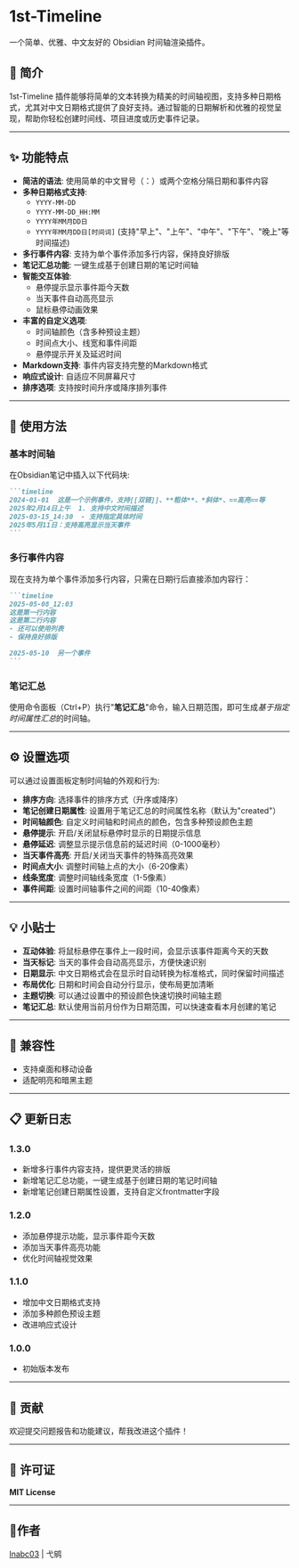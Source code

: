 # 1st-Timeline
一个简单、优雅、中文友好的 Obsidian 时间轴渲染插件。

## 📝 简介

1st-Timeline 插件能够将简单的文本转换为精美的时间轴视图，支持多种日期格式，尤其对中文日期格式提供了良好支持。通过智能的日期解析和优雅的视觉呈现，帮助你轻松创建时间线、项目进度或历史事件记录。

---

## ✨ 功能特点

- **简洁的语法**: 使用简单的中文冒号（：）或两个空格分隔日期和事件内容
- **多种日期格式支持**:
  - `YYYY-MM-DD`
  - `YYYY-MM-DD_HH:MM`
  - `YYYY年MM月DD日`
  - `YYYY年MM月DD日[时间词]` (支持"早上"、"上午"、"中午"、"下午"、"晚上"等时间描述)
- **多行事件内容**: 支持为单个事件添加多行内容，保持良好排版
- **笔记汇总功能**: 一键生成基于创建日期的笔记时间轴
- **智能交互体验**:
  - 悬停提示显示事件距今天数
  - 当天事件自动高亮显示
  - 鼠标悬停动画效果
- **丰富的自定义选项**:
  - 时间轴颜色（含多种预设主题）
  - 时间点大小、线宽和事件间距
  - 悬停提示开关及延迟时间
- **Markdown支持**: 事件内容支持完整的Markdown格式
- **响应式设计**: 自适应不同屏幕尺寸
- **排序选项**: 支持按时间升序或降序排列事件

---

## 🚀 使用方法

### 基本时间轴

在Obsidian笔记中插入以下代码块:

````markdown
```timeline
2024-01-01  这是一个示例事件，支持[[双链]]、**粗体**、*斜体*、==高亮==等
2025年2月14日上午  1. 支持中文时间描述
2025-03-15_14:30  - 支持指定具体时间
2025年5月11日：支持高亮显示当天事件
```
````

### 多行事件内容

现在支持为单个事件添加多行内容，只需在日期行后直接添加内容行：

````markdown
```timeline
2025-05-08_12:03
这是第一行内容
这是第二行内容
- 还可以使用列表
- 保持良好排版

2025-05-10  另一个事件
```
````

### 笔记汇总

使用命令面板（Ctrl+P）执行"**笔记汇总**"命令，输入日期范围，即可生成*基于指定时间属性汇总*的时间轴。

---

## ⚙️ 设置选项

可以通过设置面板定制时间轴的外观和行为:

- **排序方向**: 选择事件的排序方式（升序或降序）
- **笔记创建日期属性**: 设置用于笔记汇总的时间属性名称（默认为"created"）
- **时间轴颜色**: 自定义时间轴和时间点的颜色，包含多种预设颜色主题
- **悬停提示**: 开启/关闭鼠标悬停时显示的日期提示信息
- **悬停延迟**: 调整显示提示信息前的延迟时间（0-1000毫秒）
- **当天事件高亮**: 开启/关闭当天事件的特殊高亮效果
- **时间点大小**: 调整时间轴上点的大小（6-20像素）
- **线条宽度**: 调整时间轴线条宽度（1-5像素）
- **事件间距**: 设置时间轴事件之间的间距（10-40像素）

---

## 💡 小贴士

- **互动体验**: 将鼠标悬停在事件上一段时间，会显示该事件距离今天的天数
- **当天标记**: 当天的事件会自动高亮显示，方便快速识别
- **日期显示**: 中文日期格式会在显示时自动转换为标准格式，同时保留时间描述
- **布局优化**: 日期和时间会自动分行显示，使布局更加清晰
- **主题切换**: 可以通过设置中的预设颜色快速切换时间轴主题
- **笔记汇总**: 默认使用当前月份作为日期范围，可以快速查看本月创建的笔记

---

## 🔄 兼容性

- 支持桌面和移动设备
- 适配明亮和暗黑主题

---

## 📋 更新日志

### 1.3.0
- 新增多行事件内容支持，提供更灵活的排版
- 新增笔记汇总功能，一键生成基于创建日期的笔记时间轴
- 新增笔记创建日期属性设置，支持自定义frontmatter字段

### 1.2.0
- 添加悬停提示功能，显示事件距今天数
- 添加当天事件高亮功能
- 优化时间轴视觉效果

### 1.1.0
- 增加中文日期格式支持
- 添加多种颜色预设主题
- 改进响应式设计

### 1.0.0
- 初始版本发布

---

## 🤝 贡献

欢迎提交问题报告和功能建议，帮我改进这个插件！

---

## 📄 许可证

**MIT License**

---

## 🫠作者

[lnabc03](https://github.com/lnabc03)  | 弋鹓
